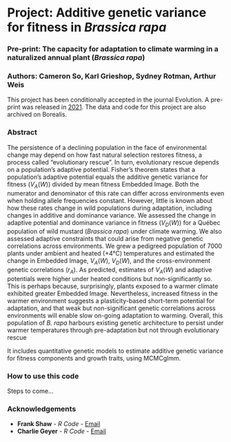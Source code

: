 # Project: Additive genetic variance for fitness in _Brassica rapa_

### Pre-print: The capacity for adaptation to climate warming in a naturalized annual plant (_Brassica rapa_)
### Authors: Cameron So, Karl Grieshop, Sydney Rotman, Arthur Weis

This project has been conditionally accepted in the journal Evolution. A pre-print was released in [2021](https://www.biorxiv.org/content/10.1101/2022.10.01.510426v1). 
The data and code for this project are also archived on Borealis. 

### Abstract

The persistence of a declining population in the face of environmental change may depend on how fast natural selection restores fitness, a process called “evolutionary rescue”. In turn, evolutionary rescue depends on a population’s adaptive potential. Fisher’s theorem states that a population’s adaptive potential equals the additive genetic variance for fitness (_V<sub>A</sub>_(_W_)) divided by mean fitness Embedded Image. Both the numerator and denominator of this rate can differ across environments even when holding allele frequencies constant. However, little is known about how these rates change in wild populations during adaptation, including changes in additive and dominance variance. We assessed the change in adaptive potential and dominance variance in fitness (_V<sub>D</sub>_(_W_)) for a Québec population of wild mustard (_Brassica rapa_) under climate warming. We also assessed adaptive constraints that could arise from negative genetic correlations across environments. We grew a pedigreed population of 7000 plants under ambient and heated (+4°C) temperatures and estimated the change in Embedded Image, _V<sub>A</sub>_(_W_), _V<sub>D</sub>_(_W_), and the cross-environment genetic correlations (_r<sub>A</sub>_). As predicted, estimates of _V<sub>A</sub>_(_W_) and adaptive potentials were higher under heated conditions but non-significantly so. This is perhaps because, surprisingly, plants exposed to a warmer climate exhibited greater Embedded Image. Nevertheless, increased fitness in the warmer environment suggests a plasticity-based short-term potential for adaptation, and that weak but non-significant genetic correlations across environments will enable slow on-going adaptation to warming. Overall, this population of _B. rapa_ harbours existing genetic architecture to persist under warmer temperatures through pre-adaptation but not through evolutionary rescue

It includes quantitative genetic models to estimate additive genetic variance for fitness components and growth traits, using MCMCglmm. 

### How to use this code

Steps to  come...

### Acknowledgements
 
* **Frank Shaw** - *R Code* - [Email](mailto:fshaw314@gmail.com?subject=[GitHub]%20Source%20Han%20Sans)
* **Charlie Geyer** - *R Code* - [Email](mailto:geyer@umn.edu?subject=[GitHub]%20Source%20Han%20Sans)
